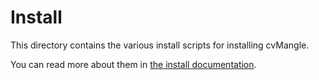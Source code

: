 # Install

This directory contains the various install scripts for installing cvMangle.

You can read more about them in [the install documentation](https://github.com/ksandom/cvMangle/blob/main/doc/howTo/install.md).
